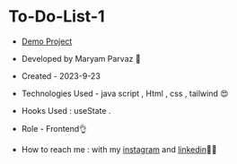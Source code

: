 # To-Do-List-1
- [Demo Project](https://maryamparvaz.github.io/To-Do-List-1/)

- Developed by Maryam Parvaz 🙎

- Created - 2023-9-23

- Technologies Used - java script , Html , css , tailwind 😍

- Hooks Used : useState .

- Role - Frontend👌

- How to reach me : with my [instagram](https://www.instagram.com/maryamparvaz_web) and [linkedin](https://www.linkedin.com/in/maryam-parvaz-3687b327a/)👩‍💻
